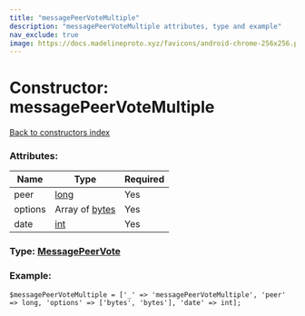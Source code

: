 ```yaml
---
title: "messagePeerVoteMultiple"
description: "messagePeerVoteMultiple attributes, type and example"
nav_exclude: true
image: https://docs.madelineproto.xyz/favicons/android-chrome-256x256.png
---
```

# Constructor: messagePeerVoteMultiple  
[Back to constructors index](/API_docs/constructors/index.html)



### Attributes:

| Name     |    Type       | Required |
|----------|---------------|----------|
|peer|[long](/API_docs/types/long.html) | Yes|
|options|Array of [bytes](/API_docs/types/bytes.html) | Yes|
|date|[int](/API_docs/types/int.html) | Yes|



### Type: [MessagePeerVote](/API_docs/types/MessagePeerVote.html)


### Example:

```
$messagePeerVoteMultiple = ['_' => 'messagePeerVoteMultiple', 'peer' => long, 'options' => ['bytes', 'bytes'], 'date' => int];
```  
